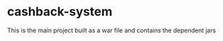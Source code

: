 cashback-system
===============

This is the main project built as a war file and contains the dependent jars
